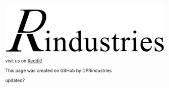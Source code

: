 ### ![DPR-logo](https://github.com/DPRindustries/dprindustries.github.io/blob/gh-pages/gallery/DPRindustries_Logo_Banner_.png)


visit us on [Reddit!](https://www.reddit.com/r/dprindustries/)











This page was created on GitHub by DPRindustries

updated?
